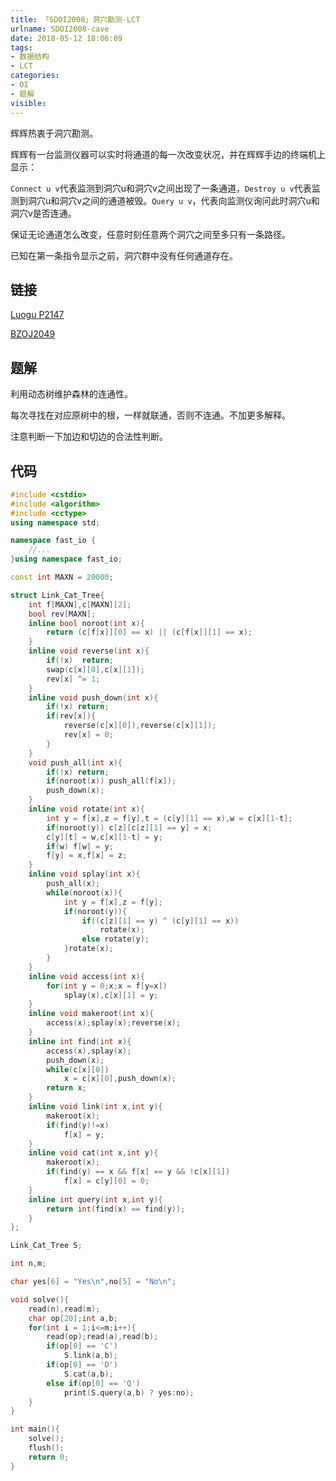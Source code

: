 ```yaml
---
title: 「SDOI2008」洞穴勘测-LCT
urlname: SDOI2008-cave
date: 2018-05-12 18:06:09
tags:
- 数据结构
- LCT
categories: 
- OI
- 题解
visible:
---
```


辉辉热衷于洞穴勘测。

辉辉有一台监测仪器可以实时将通道的每一次改变状况，并在辉辉手边的终端机上显示：

`Connect u v`代表监测到洞穴u和洞穴v之间出现了一条通道，`Destroy u v`代表监测到洞穴u和洞穴v之间的通道被毁。`Query u v`，代表向监测仪询问此时洞穴u和洞穴v是否连通。

保证无论通道怎么改变，任意时刻任意两个洞穴之间至多只有一条路径。

已知在第一条指令显示之前，洞穴群中没有任何通道存在。

<!-- more -->

## 链接

[Luogu P2147](https://www.luogu.org/problemnew/show/P2147)

[BZOJ2049](https://www.lydsy.com/JudgeOnline/problem.php?id=2049)

## 题解

利用动态树维护森林的连通性。

每次寻找在对应原树中的根，一样就联通，否则不连通。不加更多解释。

注意判断一下加边和切边的合法性判断。

## 代码


```cpp
#include <cstdio>
#include <algorithm>
#include <cctype>
using namespace std;

namespace fast_io {
    //...
}using namespace fast_io;

const int MAXN = 20000;

struct Link_Cat_Tree{
    int f[MAXN],c[MAXN][2];
    bool rev[MAXN];
    inline bool noroot(int x){
        return (c[f[x]][0] == x) || (c[f[x]][1] == x);
    }
    inline void reverse(int x){
        if(!x)  return;
        swap(c[x][0],c[x][1]);
        rev[x] ^= 1;
    }
    inline void push_down(int x){
        if(!x) return;
        if(rev[x]){
            reverse(c[x][0]),reverse(c[x][1]);
            rev[x] = 0;
        }
    }
    void push_all(int x){
        if(!x) return;
        if(noroot(x)) push_all(f[x]);
        push_down(x);
    }
    inline void rotate(int x){
        int y = f[x],z = f[y],t = (c[y][1] == x),w = c[x][1-t];
        if(noroot(y)) c[z][c[z][1] == y] = x;
        c[y][t] = w,c[x][1-t] = y;  
        if(w) f[w] = y;
        f[y] = x,f[x] = z;
    }
    inline void splay(int x){
        push_all(x);
        while(noroot(x)){
            int y = f[x],z = f[y];
            if(noroot(y)){
                if((c[z][1] == y) ^ (c[y][1] == x))
                    rotate(x);
                else rotate(y);
            }rotate(x);
        }
    }
    inline void access(int x){
        for(int y = 0;x;x = f[y=x])
            splay(x),c[x][1] = y;
    }
    inline void makeroot(int x){
        access(x);splay(x);reverse(x);
    }
    inline int find(int x){
        access(x),splay(x);
        push_down(x);
        while(c[x][0])
            x = c[x][0],push_down(x);
        return x;
    }
    inline void link(int x,int y){
        makeroot(x);
        if(find(y)!=x)
            f[x] = y;
    }
    inline void cat(int x,int y){
        makeroot(x);
        if(find(y) == x && f[x] == y && !c[x][1])
            f[x] = c[y][0] = 0;
    }
    inline int query(int x,int y){
        return int(find(x) == find(y));
    }
};

Link_Cat_Tree S;

int n,m;

char yes[6] = "Yes\n",no[5] = "No\n";

void solve(){
    read(n),read(m);
    char op[20];int a,b;
    for(int i = 1;i<=m;i++){
        read(op);read(a),read(b);
        if(op[0] == 'C')
            S.link(a,b);
        if(op[0] == 'D')
            S.cat(a,b);
        else if(op[0] == 'Q')
            print(S.query(a,b) ? yes:no);
    }
}

int main(){
    solve();
    flush();
    return 0;
}
```

